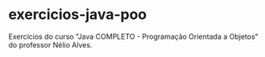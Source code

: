 # exercicios-java-poo
Exercícios do curso "Java COMPLETO - Programação Orientada a Objetos" do professor Nélio Alves.
